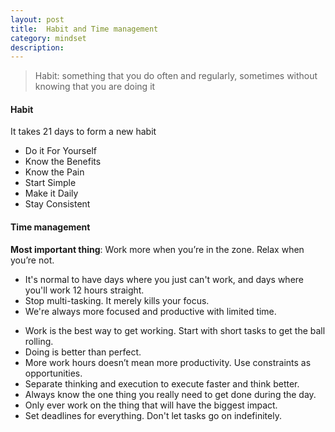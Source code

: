 ```yaml
---
layout: post
title:  Habit and Time management
category: mindset
description: 
---
```


> Habit: something that you do often and regularly, sometimes without knowing that you are doing it

#### Habit
It takes 21 days to form a new habit

- Do it For Yourself 
- Know the Benefits
- Know the Pain
- Start Simple
- Make it Daily
- Stay Consistent

#### Time management
**Most important thing**: Work more when you’re in the zone. Relax when you’re not.

- It's normal to have days where you just can't work,  and days where you'll work 12 hours straight.
- Stop multi-tasking. It merely kills your focus.
- We're always more focused and productive with limited time.

<!--description-->

- Work is the best way to get working. Start with short tasks to get the ball rolling.
- Doing is better than perfect.
- More work hours doesn’t mean more productivity. Use constraints as opportunities.
- Separate thinking and execution to execute faster and think better.
- Always know the one thing you really need to get done during the day.
- Only ever work on the thing that will have the biggest impact.
- Set deadlines for everything. Don't let tasks go on indefinitely.
